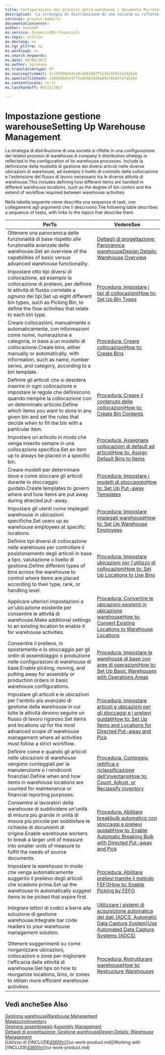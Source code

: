 ```yaml
---
title: Configurazione dei processi della warehouse | Documenti Microsoft
description: "La strategia di distribuzione di una società si riflette in una configurazione dei relativi processi di warehouse. Include la definizione della modalità di gestione dei diversi articoli nelle diverse ubicazioni di warehouse, ad esempio il livello di controllo della collocazione e l'estensione del flusso di lavoro necessario tra le diverse attività di warehouse."
services: project-madeira
documentationcenter: 
author: SorenGP
ms.service: dynamics365-financials
ms.topic: article
ms.devlang: na
ms.tgt_pltfrm: na
ms.workload: na
ms.search.keywords: 
ms.date: 09/08/2017
ms.author: sgroespe
ms.translationtype: HT
ms.sourcegitcommit: 2c13559bb3dc44cdb61697f5135c5b931e34d2a8
ms.openlocfilehash: 130d266d5e9ff5a4d862dd9a03a781b57afd52be
ms.contentlocale: it-it
ms.lasthandoff: 09/22/2017

---
```

# <a name="setting-up-warehouse-management"></a><span data-ttu-id="3c922-104">Impostazione gestione warehouse</span><span class="sxs-lookup"><span data-stu-id="3c922-104">Setting Up Warehouse Management</span></span>
<span data-ttu-id="3c922-105">La strategia di distribuzione di una società si riflette in una configurazione dei relativi processi di warehouse.</span><span class="sxs-lookup"><span data-stu-id="3c922-105">A company's distribution strategy is reflected in the configuration of its warehouse processes.</span></span> <span data-ttu-id="3c922-106">Include la definizione della modalità di gestione dei diversi articoli nelle diverse ubicazioni di warehouse, ad esempio il livello di controllo della collocazione e l'estensione del flusso di lavoro necessario tra le diverse attività di warehouse.</span><span class="sxs-lookup"><span data-stu-id="3c922-106">This includes defining how different items are handled in different warehouse locations, such as the degree of bin control and the extend of workflow required between warehouse activities.</span></span>  

 <span data-ttu-id="3c922-107">Nella tabella seguente viene descritta una sequenza di task, con collegamenti agli argomenti che li descrivono.</span><span class="sxs-lookup"><span data-stu-id="3c922-107">The following table describes a sequence of tasks, with links to the topics that describe them.</span></span>   

|<span data-ttu-id="3c922-108">**Per**</span><span class="sxs-lookup"><span data-stu-id="3c922-108">**To**</span></span>|<span data-ttu-id="3c922-109">**Vedere**</span><span class="sxs-lookup"><span data-stu-id="3c922-109">**See**</span></span>|  
|------------|-------------|  
|<span data-ttu-id="3c922-110">Ottenere una panoramica delle funzionalità di base rispetto alle funzionalità avanzate della warehouse.</span><span class="sxs-lookup"><span data-stu-id="3c922-110">Get an overview of the capabilities of basic versus advanced warehouse functionality.</span></span>|[<span data-ttu-id="3c922-111">Dettagli di progettazione: Panoramica warehouse</span><span class="sxs-lookup"><span data-stu-id="3c922-111">Design Details: Warehouse Overview</span></span>](design-details-warehouse-overview.md)|  
|<span data-ttu-id="3c922-112">Impostare otto tipi diversi di collocazione, ad esempio la collocazione di prelievo, per definire le attività di flusso correlate a ognuno dei tipi.</span><span class="sxs-lookup"><span data-stu-id="3c922-112">Set up eight different bin types, such as Picking Bin, to define the flow activities that relate to each bin type.</span></span>|[<span data-ttu-id="3c922-113">Procedura: Impostare i tipi di collocazioni</span><span class="sxs-lookup"><span data-stu-id="3c922-113">How to: Set Up Bin Types</span></span>](warehouse-how-to-set-up-bin-types.md)|  
|<span data-ttu-id="3c922-114">Creare collocazioni, manualmente o automaticamente, con informazioni come nome, numerazione e categoria, in base a un modello di collocazione.</span><span class="sxs-lookup"><span data-stu-id="3c922-114">Create bins, either manually or automatically, with information, such as name, number series, and category, according to a bin template.</span></span>|[<span data-ttu-id="3c922-115">Procedura: Creare collocazioni</span><span class="sxs-lookup"><span data-stu-id="3c922-115">How to: Create Bins</span></span>](warehouse-how-to-create-individual-bins.md)|  
|<span data-ttu-id="3c922-116">Definire gli articoli che si desidera inserire in ogni collocazione e impostare le regole che definiscono quando riempire la collocazione con un determinato articolo.</span><span class="sxs-lookup"><span data-stu-id="3c922-116">Define which items you want to store in any given bin and set the rules that decide when to fill the bin with a particular item.</span></span>|[<span data-ttu-id="3c922-117">Procedura: Creare il contenuto delle collocazioni</span><span class="sxs-lookup"><span data-stu-id="3c922-117">How to: Create Bin Contents</span></span>](warehouse-how-to-set-up-bin-contents.md)|  
|<span data-ttu-id="3c922-118">Impostare un articolo in modo che venga inserito sempre in una collocazione specifica.</span><span class="sxs-lookup"><span data-stu-id="3c922-118">Set an item up to always be placed in a specific bin.</span></span>|[<span data-ttu-id="3c922-119">Procedura: Assegnare collocazioni di default ad articoli</span><span class="sxs-lookup"><span data-stu-id="3c922-119">How to: Assign Default Bins to Items</span></span>](warehouse-how-to-assign-default-bins-to-items.md)|
|<span data-ttu-id="3c922-120">Creare modelli per determinare dove e come stoccare gli articoli durante lo stoccaggio guidato.</span><span class="sxs-lookup"><span data-stu-id="3c922-120">Create templates to govern where and how items are put away during directed put-away.</span></span>|[<span data-ttu-id="3c922-121">Procedura: Impostare i modelli di stoccaggio</span><span class="sxs-lookup"><span data-stu-id="3c922-121">How to: Set Up Put-away Templates</span></span>](warehouse-how-to-set-up-put-away-templates.md)|
|<span data-ttu-id="3c922-122">Impostare gli utenti come impiegati warehouse in ubicazioni specifiche.</span><span class="sxs-lookup"><span data-stu-id="3c922-122">Set users up as warehouse employees at specific locations.</span></span>|[<span data-ttu-id="3c922-123">Procedura: Impostare impiegati warehouse</span><span class="sxs-lookup"><span data-stu-id="3c922-123">How to: Set Up Warehouse Employees</span></span>](warehouse-how-to-set-up-warehouse-employees.md)|
|<span data-ttu-id="3c922-124">Definire tipi diversi di collocazione nella warehouse per controllare il posizionamento degli articoli in base a tipo, valutazione o livello di gestione.</span><span class="sxs-lookup"><span data-stu-id="3c922-124">Define different types of bins across the warehouse to control where items are placed according to their type, rank, or handling level.</span></span>|[<span data-ttu-id="3c922-125">Procedura: Impostare ubicazioni per l'utilizzo di collocazioni</span><span class="sxs-lookup"><span data-stu-id="3c922-125">How to: Set Up Locations to Use Bins</span></span>](warehouse-how-to-set-up-locations-to-use-bins.md)|
|<span data-ttu-id="3c922-126">Applicare ulteriori impostazioni a un'ubicazione esistente per consentire le attività di warehouse.</span><span class="sxs-lookup"><span data-stu-id="3c922-126">Make additional settings to an existing location to enable it for warehouse activities.</span></span>|[<span data-ttu-id="3c922-127">Procedura: Convertire le ubicazioni esistenti in ubicazione warehouse</span><span class="sxs-lookup"><span data-stu-id="3c922-127">How to: Convert Existing Locations to Warehouse Locations</span></span>](warehouse-how-to-convert-existing-locations-to-warehouse-locations.md)|
|<span data-ttu-id="3c922-128">Consentire il prelievo, lo spostamento e lo stoccaggio per gli ordin di assemblaggio o produzione nelle configurazioni di warehouse di base.</span><span class="sxs-lookup"><span data-stu-id="3c922-128">Enable picking, moving, and putting away for assembly or production orders in basic warehouse configurations.</span></span>|[<span data-ttu-id="3c922-129">Procedura: Impostare le warehouse di base con aree di operazioni</span><span class="sxs-lookup"><span data-stu-id="3c922-129">How to: Set Up Basic Warehouses with Operations Areas</span></span>](warehouse-how-to-set-up-basic-warehouses-with-operations-areas.md)|  
|<span data-ttu-id="3c922-130">Impostare gli articoli e le ubicazioni per l'ambito più avanzato di gestione della warehouse in cui tutte le attività devono seguire un flusso di lavoro rigoroso.</span><span class="sxs-lookup"><span data-stu-id="3c922-130">Set items and locations up for the most advanced scope of warehouse management where all activities must follow a strict workflow.</span></span>|[<span data-ttu-id="3c922-131">Procedura: Impostare articoli e ubicazioni per gli stoccaggi e i prelievi guidati</span><span class="sxs-lookup"><span data-stu-id="3c922-131">How to: Set Up Items and Locations for Directed Put-away and Pick</span></span>](warehouse-how-to-set-up-items-for-directed-put-away-and-pick.md)|  
|<span data-ttu-id="3c922-132">Definire come e quando gli articoli nelle ubicazioni di warehouse vengono conteggiati per la manutenzione o i rendiconti finanziari.</span><span class="sxs-lookup"><span data-stu-id="3c922-132">Define when and how items in warehouse locations are counted for maintenance or financial reporting purposes.</span></span>|[<span data-ttu-id="3c922-133">Procedura: Conteggio, rettifica o riclassificazione dell'inventario</span><span class="sxs-lookup"><span data-stu-id="3c922-133">How to: Count, Adjust, or Reclassify Inventory</span></span>](inventory-how-count-adjust-reclassify.md)|
|<span data-ttu-id="3c922-134">Consentire ai lavoratori della warehouse di suddividere un'unità di misura più grande in unità di misura più piccole per soddisfare le richieste di documenti di origine.</span><span class="sxs-lookup"><span data-stu-id="3c922-134">Enable warehouse workers to break a larger unit of measure into smaller units of measure to fulfill the needs of source documents.</span></span>|[<span data-ttu-id="3c922-135">Procedura: Abilitare breakbulk automatico con stoccaggi e prelievi guidati</span><span class="sxs-lookup"><span data-stu-id="3c922-135">How to: Enable Automatic Breaking Bulk with Directed Put-away and Pick</span></span>](warehouse-enable-automatic-breaking-bulk-with-directed-put-away-and-pick.md)|  
|<span data-ttu-id="3c922-136">Impostare la warehouse in modo che venga automaticamente suggerito il prelievo degli articoli che scadono prima.</span><span class="sxs-lookup"><span data-stu-id="3c922-136">Set up the warehouse to automatically suggest items to be picked that expire first.</span></span>|[<span data-ttu-id="3c922-137">Procedura: Abilitare prelievi tramite il metodo FEFO</span><span class="sxs-lookup"><span data-stu-id="3c922-137">How to: Enable Picking by FEFO</span></span>](warehouse-picking-by-fefo.md)|
|<span data-ttu-id="3c922-138">Integrare lettori di codici a barre alla soluzione di gestione warehouse.</span><span class="sxs-lookup"><span data-stu-id="3c922-138">Integrate bar code readers to your warehouse management solution.</span></span>|[<span data-ttu-id="3c922-139">Utilizzare i sistemi di acquisizione automatica dei dati (ADCS, Automatic Data Capture System)</span><span class="sxs-lookup"><span data-stu-id="3c922-139">Use Automated Data Capture Systems (ADCS)</span></span>](warehouse-use-automated-data-capture-systems-adcs.md)|  
|<span data-ttu-id="3c922-140">Ottenere suggerimenti su come riorganizzare ubicazioni, collocazioni o zone per migliorare l'efficacia delle attività di warehouse.</span><span class="sxs-lookup"><span data-stu-id="3c922-140">Get tips on how to reorganize locations, bins, or zones to obtain more efficient warehouse activities.</span></span>|[<span data-ttu-id="3c922-141">Procedura: Ristrutturare warehouse</span><span class="sxs-lookup"><span data-stu-id="3c922-141">How to: Restructure Warehouses</span></span>](warehouse-how-to-restructure-warehouses.md)|  

## <a name="see-also"></a><span data-ttu-id="3c922-142">Vedi anche</span><span class="sxs-lookup"><span data-stu-id="3c922-142">See Also</span></span>  
[<span data-ttu-id="3c922-143">Gestione warehouse</span><span class="sxs-lookup"><span data-stu-id="3c922-143">Warehouse Management</span></span>](warehouse-manage-warehouse.md)  
[<span data-ttu-id="3c922-144">Magazzino</span><span class="sxs-lookup"><span data-stu-id="3c922-144">Inventory</span></span>](inventory-manage-inventory.md)  
<span data-ttu-id="3c922-145">[Gestione assemblaggio](assembly-assemble-items.md)  </span><span class="sxs-lookup"><span data-stu-id="3c922-145">[Assembly Management](assembly-assemble-items.md)  </span></span>  
[<span data-ttu-id="3c922-146">Dettagli di progettazione: Gestione warehouse</span><span class="sxs-lookup"><span data-stu-id="3c922-146">Design Details: Warehouse Management</span></span>](design-details-warehouse-management.md)  
<span data-ttu-id="3c922-147">[Utilizzo di [!INCLUDE[d365fin](includes/d365fin_md.md)]](ui-work-product.md)</span><span class="sxs-lookup"><span data-stu-id="3c922-147">[Working with [!INCLUDE[d365fin](includes/d365fin_md.md)]](ui-work-product.md)</span></span>

